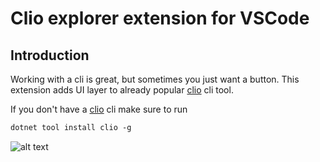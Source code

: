# Clio explorer extension for VSCode

## Introduction

Working with a cli is great, but sometimes you just want a button. This extension adds UI layer to already popular [clio] cli tool.

If you don't have a [clio] cli make sure to run

```ps
dotnet tool install clio -g
```
![alt text](./resources/clio_explorer_demo.gif)


<!-- Named links -->
[clio]:https://github.com/Advance-Technologies-Foundation/clio